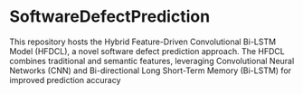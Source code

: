 # SoftwareDefectPrediction
This repository hosts the Hybrid Feature-Driven Convolutional Bi-LSTM Model (HFDCL), a novel software defect prediction approach. The HFDCL combines traditional and semantic features, leveraging Convolutional Neural Networks (CNN) and Bi-directional Long Short-Term Memory (Bi-LSTM) for improved prediction accuracy
